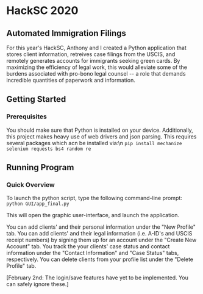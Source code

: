 # HackSC 2020
## Automated Immigration Filings
For this year's HackSC, Anthony and I created a Python application that stores client information, retreives case filings from the USCIS, and remotely generates accounts for immigrants seeking green cards. By maximizing the efficiency of legal work, this would alleviate some of the burdens associated with pro-bono legal counsel -- a role that demands incredible quantities of paperwork and information. 


## Getting Started
### Prerequisites
You should make sure that Python is installed on your device. 
Additionally, this project makes heavy use of web drivers and json parsing. This requires several packages which acn be installed via:\n
`pip install mechanize selenium requests bs4 random re`


## Running Program
### Quick Overview
To launch the python script, type the following command-line prompt:
`python GUI/app_final.py`

This will open the graphic user-interface, and launch the application. 

You can add clients' and their personal information under the "New Profile" tab.
You can add clients' and their legal information (i.e. A-ID's and USCIS receipt numbers) by signing them up for an account under the "Create New Account" tab. 
You track the your clients' case status and contact information under the "Contact Information" and "Case Status" tabs, respectively. 
You can delete clients from your profile list under the "Delete Profile" tab. 

[February 2nd: The login/save features have yet to be implemented. You can safely ignore these.]



